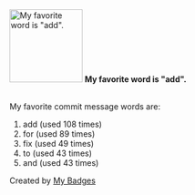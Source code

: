 <img src="https://my-badges.github.io/my-badges/favorite-word.png" alt="My favorite word is &quot;add&quot;." title="My favorite word is &quot;add&quot;." width="128">
<strong>My favorite word is &quot;add&quot;.</strong>
<br><br>

My favorite commit message words are:

1. add (used 108 times)
2. for (used 89 times)
3. fix (used 49 times)
4. to (used 43 times)
5. and (used 43 times)


Created by <a href="https://github.com/my-badges/my-badges">My Badges</a>